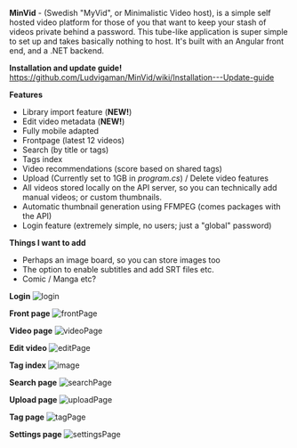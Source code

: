 **MinVid** - (Swedish "MyVid", or Minimalistic Video host), is a simple self hosted video platform for those of you that want to keep your stash of videos private behind a password. 
This tube-like application is super simple to set up and takes basically nothing to host. It's built with an Angular front end, and a .NET backend.

**Installation and update guide!**
https://github.com/Ludvigaman/MinVid/wiki/Installation---Update-guide

**Features**
- Library import feature (**NEW!**)
- Edit video metadata (**NEW!**)
- Fully mobile adapted
- Frontpage (latest 12 videos)
- Search (by title or tags)
- Tags index
- Video recommendations (score based on shared tags)
- Upload (Currently set to 1GB in _program.cs_) / Delete video features
- All videos stored locally on the API server, so you can technically add manual videos; or custom thumbnails.
- Automatic thumbnail generation using FFMPEG (comes packages with the API)
- Login feature (extremely simple, no users; just a "global" password)

**Things I want to add**
- Perhaps an image board, so you can store images too
- The option to enable subtitles and add SRT files etc.
- Comic / Manga etc?

**Login**
![login](https://github.com/user-attachments/assets/3bc42560-02be-441a-a01a-be9784a3479f)

**Front page**
![frontPage](https://github.com/user-attachments/assets/3abbef3e-467e-47ce-a4ae-5e8b3443c4b7)

**Video page**
![videoPage](https://github.com/user-attachments/assets/006988b2-5585-4f98-82be-571852c7383a)

**Edit video**
![editPage](https://github.com/user-attachments/assets/182d9809-7b02-446c-8281-abb2cbfd66eb)

**Tag index**
![image](https://github.com/user-attachments/assets/54f1693a-a84c-48ff-8c7d-13c655aff0f3)

**Search page**
![searchPage](https://github.com/user-attachments/assets/ba3cfae4-b0bc-4ddc-a018-b45e0329308c)

**Upload page**
![uploadPage](https://github.com/user-attachments/assets/6418b90c-a4b7-418b-a014-3c16508a3a9b)

**Tag page**
![tagPage](https://github.com/user-attachments/assets/9e615edf-4d5a-4f03-a139-f9e04ece0431)

**Settings page**
![settingsPage](https://github.com/user-attachments/assets/fd10d086-24a8-4a1e-b175-5eda444dbe9e)
